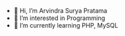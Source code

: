 - 👋 Hi, I’m Arvindra Surya Pratama
- 👀 I’m interested in Programming
- 🌱 I’m currently learning PHP, MySQL

<!---
Ulysess33/Ulysess33 is a ✨ special ✨ repository because its `README.md` (this file) appears on your GitHub profile.
You can click the Preview link to take a look at your changes.
--->
